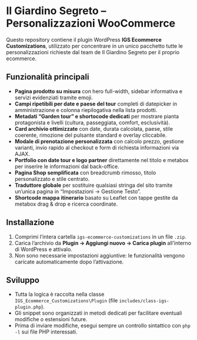 # Il Giardino Segreto – Personalizzazioni WooCommerce

Questo repository contiene il plugin WordPress **IGS Ecommerce Customizations**, utilizzato per concentrare in un unico pacchetto tutte le personalizzazioni richieste dal team de Il Giardino Segreto per il proprio ecommerce.

## Funzionalità principali

- **Pagina prodotto su misura** con hero full-width, sidebar informativa e servizi evidenziati tramite emoji.
- **Campi ripetibili per date e paese del tour** completi di datepicker in amministrazione e colonna riepilogativa nella lista prodotti.
- **Metadati “Garden tour” e shortocode dedicati** per mostrare pianta protagonista e livelli (cultura, passeggiata, comfort, esclusività).
- **Card archivio ottimizzate** con date, durata calcolata, paese, stile coerente, rimozione del pulsante standard e overlay cliccabile.
- **Modale di prenotazione personalizzata** con calcolo prezzo, gestione varianti, invio rapido al checkout e form di richiesta informazioni via AJAX.
- **Portfolio con date tour e logo partner** direttamente nel titolo e metabox per inserire le informazioni dal back-office.
- **Pagina Shop semplificata** con breadcrumb rimosso, titolo personalizzato e stile centrato.
- **Traduttore globale** per sostituire qualsiasi stringa del sito tramite un’unica pagina in “Impostazioni → Gestione Testo”.
- **Shortcode mappa itinerario** basato su Leaflet con tappe gestite da metabox drag & drop e ricerca coordinate.

## Installazione

1. Comprimi l’intera cartella `igs-ecommerce-customizations` in un file `.zip`.
2. Carica l’archivio da **Plugin → Aggiungi nuovo → Carica plugin** all’interno di WordPress e attivalo.
3. Non sono necessarie impostazioni aggiuntive: le funzionalità vengono caricate automaticamente dopo l’attivazione.

## Sviluppo

- Tutta la logica è raccolta nella classe `IGS_Ecommerce_Customizations\Plugin` (file `includes/class-igs-plugin.php`).
- Gli snippet sono organizzati in metodi dedicati per facilitare eventuali modifiche o estensioni future.
- Prima di inviare modifiche, esegui sempre un controllo sintattico con `php -l` sui file PHP interessati.
